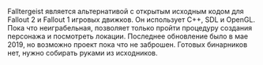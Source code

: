 Falltergeist является альтернативой с открытым исходным кодом для Fallout 2 и Fallout 1 игровых движков. Он использует C++, SDL и OpenGL. Пока что неиграбельная, позволяет только пройти процедуру создания персонажа и посмотреть локации. Последнее обновление было в мае 2019, но возможно проект пока что не заброшен. Готовых бинарников нет, нужно собирать руками из исходников.